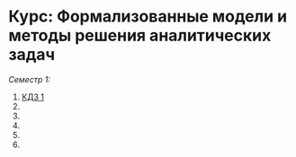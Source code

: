 # Курс: Формализованные модели и методы решения аналитических задач

_Семестр 1:_
1. [КДЗ 1](https://github.com/AndrewKom/For_Ser/tree/master/Semester%201/Lab1)
2. 
3. 
4. 
5. 
6. 

